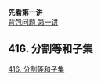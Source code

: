 **先看第一讲**<br/>
[背包问题 第一讲](https://mp.weixin.qq.com/s/xmgK7SrTnFIM3Owpk-emmg)
## 416. 分割等和子集
[416. 分割等和子集](www.baidu.com)
